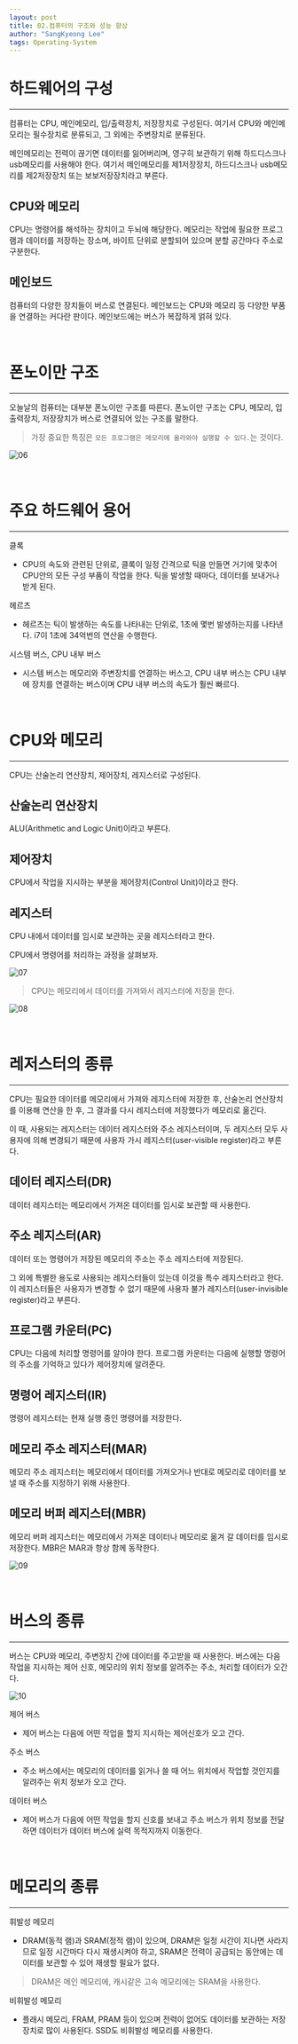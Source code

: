 ```yaml
---
layout: post
title: 02.컴퓨터의 구조와 성능 향상
author: "SangKyeong Lee"
tags: Operating-System
---
```


# 하드웨어의 구성
---
컴퓨터는 CPU, 메인메모리, 입/출력장치, 저장장치로 구성된다. 여기서 CPU와 메인메모리는 필수장치로 분류되고, 그 외에는 주변장치로 분류된다.

메인메모리는 전력이 끊기면 데이터를 잃어버리며, 영구히 보관하기 위해 하드디스크나 usb메모리를 사용해야 한다. 여기서 메인메모리를 제1저장장치, 하드디스크나 usb메모리를 제2저장장치 또는 보보저장장치라고 부른다.

## CPU와 메모리
CPU는 명령어를 해석하는 장치이고 두뇌에 해당한다. 메모리는 작업에 필요한 프로그램과 데이터를 저장하는 장소며, 바이트 단위로 분할되어 있으며 분할 공간마다 주소로 구분한다.

## 메인보드
컴퓨터의 다양한 장치들이 버스로 연결된다. 메인보드는 CPU와 메모리 등 다양한 부품을 연결하는 커다란 판이다. 메인보드에는 버스가 복잡하게 얽혀 있다.

<br>

# 폰노이만 구조
---
오늘날의 컴퓨터는 대부분 폰노이만 구조를 따른다. 폰노이만 구조는 CPU, 메모리, 입출력장치, 저장장치가 버스로 연결되어 있는 구조를 말한다.

> 가장 중요한 특징은 ```모든 프로그램은 메모리에 올라와야 실행할 수 있다.```는 것이다.

![06](/assets/os/06.png)

<br>

# 주요 하드웨어 용어
---
클록
- CPU의 속도와 관련된 단위로, 클록이 일정 간격으로 틱을 만들면 거기에 맞추어 CPU안의 모든 구성 부품이 작업을 한다. 틱을 발생할 때마다, 데이터를 보내거나 받게 된다.

헤르츠
- 헤르츠는 틱이 발생하는 속도를 나타내는 단위로, 1초에 몇번 발생하는지를 나타낸다. i7이 1초에 34억번의 연산을 수행한다.

시스템 버스, CPU 내부 버스
- 시스템 버스는 메모리와 주변장치를 연결하는 버스고, CPU 내부 버스는 CPU 내부에 장치를 연결하는 버스이며 CPU 내부 버스의 속도가 훨씬 빠르다.

<br>

# CPU와 메모리
---
CPU는 산술논리 연산장치, 제어장치, 레지스터로 구성된다.

## 산술논리 연산장치
ALU(Arithmetic and Logic Unit)이라고 부른다.

## 제어장치
CPU에서 작업을 지시하는 부분을 제어장치(Control Unit)이라고 한다.

## 레지스터
CPU 내에서 데이터를 임시로 보관하는 곳을 레지스터라고 한다.

CPU에서 명령어를 처리하는 과정을 살펴보자.

![07](/assets/os/07.png)

> CPU는 메모리에서 데이터를 가져와서 레지스터에 저장을 한다.

![08](/assets/os/08.png)

<br>

# 레저스터의 종류
---
CPU는 필요한 데이터를 메모리에서 가져와 레지스터에 저장한 후, 산술논리 연산장치를 이용해 연산을 한 후, 그 결과를 다시 레지스터에 저장했다가 메모리로 옮긴다.

이 때, 사용되는 레지스터는 데이터 레지스터와 주소 레지스터이며, 두 레지스터 모두 사용자에 의해 변경되기 때문에 사용자 가시 레지스터(user-visible register)라고 부른다.

## 데이터 레지스터(DR)
데이터 레지스터는 메모리에서 가져온 데이터를 임시로 보관할 때 사용한다.

## 주소 레지스터(AR)
데이터 또는 명령어가 저장된 메모리의 주소는 주소 레지스터에 저장된다.

그 외에 특별한 용도로 사용되는 레지스터들이 있는데 이것을 특수 레지스터라고 한다. 이 레지스터들은 사용자가 변경할 수 없기 때문에 사용자 불가 레지스터(user-invisible register)라고 부른다.

## 프로그램 카운터(PC)
CPU는 다음에 처리할 명령어를 알아야 한다. 프로그램 카운터는 다음에 실행할 명령어의 주소를 기억하고 있다가 제어장치에 알려준다.

## 명령어 레지스터(IR)
명령어 레지스터는 현재 실행 중인 명령어를 저장한다.

## 메모리 주소 레지스터(MAR)
메모리 주소 레지스터는 메모리에서 데이터를 가져오거나 반대로 메모리로 데이터를 보낼 때 주소를 지정하기 위해 사용한다.

## 메모리 버퍼 레지스터(MBR)
메모리 버퍼 레지스터는 메모리에서 가져온 데이터나 메모리로 옮겨 갈 데이터를 임시로 저장한다. MBR은 MAR과 항상 함께 동작한다.

![09](/assets/os/09.png)

<br>

# 버스의 종류
---
버스는 CPU와 메모리, 주변장치 간에 데이터를 주고받을 때 사용한다. 버스에는 다음 작업을 지시하는 제어 신호, 메모리의 위치 정보를 알려주는 주소, 처리할 데이터가 오간다.

![10](/assets/os/10.png)

제어 버스
- 제어 버스는 다음에 어떤 작업을 할지 지시하는 제어신호가 오고 간다.

주소 버스
- 주소 버스에서는 메모리의 데이터를 읽거나 쓸 때 어느 위치에서 작업할 것인지를 알려주는 위치 정보가 오고 간다.

데이터 버스
- 제어 버스가 다음에 어떤 작업을 할지 신호를 보내고 주소 버스가 위치 정보를 전달하면 데이터가 데이터 버스에 실력 목적지까지 이동한다.

<br>

# 메모리의 종류
---
휘발성 메모리
- DRAM(동적 램)과 SRAM(정적 램)이 있으며, DRAM은 일정 시간이 지나면 사라지므로 일정 시간마다 다시 재생시켜야 하고, SRAM은 전력이 공급되는 동안에는 데이터를 보관할 수 있어 재생할 필요가 없다.

> DRAM은 메인 메모리에, 캐시같은 고속 메모리에는 SRAM을 사용한다.

비휘발성 메모리
- 플래시 메모리, FRAM, PRAM 등이 있으며 전력이 없어도 데이터를 보관하는 저장장치로 많이 사용된다. SSD도 비휘발성 메모리를 사용한다.